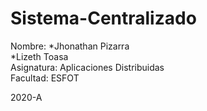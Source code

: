 # Sistema-Centralizado

Nombre: 
*Jhonathan Pizarra\
*Lizeth Toasa\
Asignatura: Aplicaciones Distribuidas\
Facultad: ESFOT

2020-A

